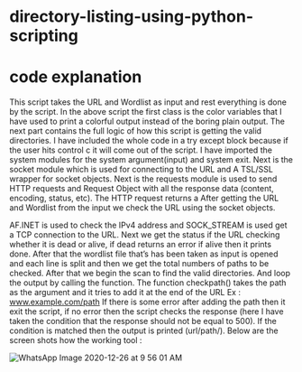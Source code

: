 # directory-listing-using-python-scripting
# code explanation
This script takes the URL and Wordlist as input and rest everything is done by the script. In the above script the first class is the color variables that I have used to print a colorful output instead of the boring plain output.
The next part contains the full logic of how this script is getting the valid directories.
I have included the whole code in a try except block because if the user hits control c it will come out of the script.
I have imported the system modules for the system argument(input) and system exit. Next is the socket module which is used for connecting to the URL and A TSL/SSL wrapper for socket objects.
Next is the requests module is used to send HTTP requests and
  Request Object with all the response data (content, encoding, status, etc).
The HTTP request returns a
 After getting the URL and Wordlist from the input we check the URL using the socket
 objects.
 
AF.INET is used to check the IPv4 address and SOCK_STREAM is used get a TCP connection
 to the URL.
 Next we get the status if the URL checking whether it is dead or alive, if dead returns an
 error if alive then it prints done.
 After that the wordlist file that’s has been taken as input is opened and each line is split and
 then we get the total numbers of paths to be checked.
 After that we begin the scan to find the valid directories. And loop the output by calling the
 function.
 The function checkpath() takes the path as the argument and it tries to add it at the end of
 the URL
  Ex : www.example.com/path
  If there is some error after adding the path then it exit the script, if no error then the script
checks the response (here I have taken the condition that the response should not be equal
to 500). If the condition is matched then the output is printed (url/path/).
Below are the screen shots how the working tool :
 
![WhatsApp Image 2020-12-26 at 9 56 01 AM](https://user-images.githubusercontent.com/54389032/106547312-04036180-6533-11eb-9f5c-f32180f06d2a.jpeg)
